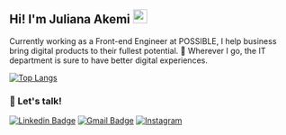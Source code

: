 ## Hi!  I'm Juliana Akemi <img src="https://media.giphy.com/media/hvRJCLFzcasrR4ia7z/giphy.gif" width="25px">

Currently working as a Front-end Engineer at POSSIBLE, I help business bring digital products to their fullest potential. :star2: Wherever I go, the IT department is sure to have better digital experiences.
<!--
<img align="center" src="https://github-readme-stats.vercel.app/api/<top-langs>/?username=<JulianaAkemi>&theme=<react>" />
-->
[![Top Langs](https://github-readme-stats.vercel.app/api/top-langs/?username=JulianaAkemi&layout=compact&langs_count=8)](https://github.com/JulianaAkemi/github-readme-stats)

###  :speech_balloon: Let's talk!
[![Linkedin Badge](https://img.shields.io/badge/-Linkedin-blue?style=flat-square&logo=Linkedin&logoColor=white&link=https://www.linkedin.com/in/juliana-akemi-k-a676b839/)](https://www.linkedin.com/in/juliana-akemi-k-a676b839/)  [![Gmail Badge](https://img.shields.io/badge/-contact@juliana.akemi-c14438?style=flat-square&logo=Gmail&logoColor=white&link=mailto:julianaakkemi@gmail.com)](mailto:julianaakkemi@gmail.com)  <a href="https://www.instagram.com/jay_akemi/" target="_blank"><img src="https://img.shields.io/badge/Instagram-%23E4405F.svg?&style=flat-square&logo=instagram&logoColor=white" alt="Instagram"></a>

<!--
[<img align="left" alt="JulianaAkemi | My Website" width="22px" src="https://raw.githubusercontent.com/iconic/open-iconic/master/svg/globe.svg" />]







[website]:


**JulianaAkemi/JulianaAkemi** is a ✨ _special_ ✨ repository because its `README.md` (this file) appears on your GitHub profile.

Here are some ideas to get you started:

- 🔭 I’m currently working on ...
- 🌱 I’m currently learning ...
- 👯 I’m looking to collaborate on ...
- 🤔 I’m looking for help with ...
- 💬 Ask me about ...
- 📫 How to reach me: ...
- 😄 Pronouns: ...
- ⚡ Fun fact: ...
-->
